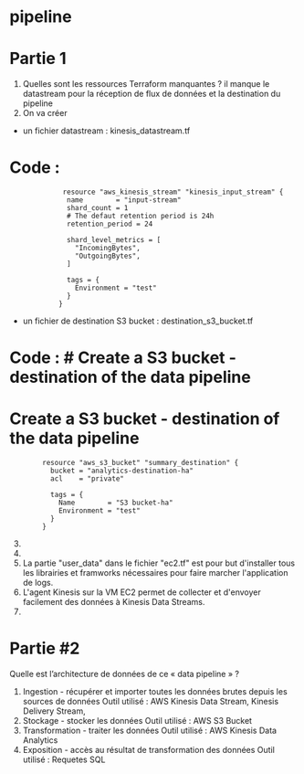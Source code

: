 # pipeline

# Partie 1
1. Quelles sont les ressources Terraform manquantes ?
  il manque le datastream pour la réception de flux de données et la destination du pipeline
2. On va créer
 - un fichier datastream :  kinesis_datastream.tf
 # Code : 
                 resource "aws_kinesis_stream" "kinesis_input_stream" {
                  name        = "input-stream"
                  shard_count = 1
                  # The defaut retention period is 24h
                  retention_period = 24

                  shard_level_metrics = [
                    "IncomingBytes",
                    "OutgoingBytes",
                  ]

                  tags = {
                    Environment = "test"
                  }
                }

 - un fichier de destination S3 bucket : destination_s3_bucket.tf
  # Code :  # Create a S3 bucket - destination of the data pipeline
# Create a S3 bucket - destination of the data pipeline
            resource "aws_s3_bucket" "summary_destination" {
              bucket = "analytics-destination-ha"
              acl    = "private"

              tags = {
                Name        = "S3 bucket-ha"
                Environment = "test"
              }
            }

  3.
  4.
  5. La partie "user_data" dans le fichier "ec2.tf" est pour but d'installer tous les librairies et framworks nécessaires pour faire marcher l'application de logs.
  6. L'agent Kinesis sur la VM EC2 permet de collecter et d'envoyer facilement des données à Kinesis Data Streams.
  7.
 # Partie #2
 Quelle est l’architecture de données de ce « data pipeline » ?
1. Ingestion - récupérer et importer toutes les données brutes depuis les sources de données
 Outil utilisé : AWS Kinesis Data Stream, Kinesis Delivery Stream, 
3. Stockage - stocker les données
Outil utilisé : AWS S3 Bucket
5. Transformation - traiter les données 
Outil utilisé : AWS Kinesis Data Analytics
7. Exposition - accès au résultat de transformation des données
Outil utilisé : Requetes SQL
 
